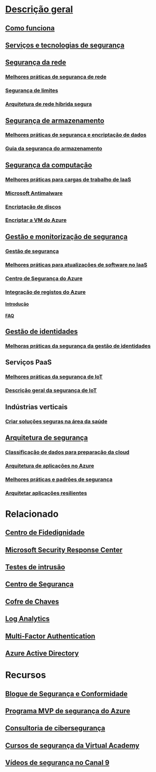 # [Descrição geral](security-get-started-overview.md)
## [Como funciona](azure-security-getting-started.md)
## [Serviços e tecnologias de segurança](azure-security-services-technologies.md)
## [Segurança da rede](security-network-overview.md)
### [Melhores práticas de segurança de rede](azure-security-network-security-best-practices.md)
### [Segurança de limites](../best-practices-network-security.md?toc=%2fazure%2fsecurity%2ftoc.json)
### [Arquitetura de rede híbrida segura](../guidance/guidance-iaas-ra-secure-vnet-hybrid.md?toc=%2fazure%2fsecurity%2ftoc.json)
## [Segurança de armazenamento](security-storage-overview.md)
### [Melhores práticas de segurança e encriptação de dados](azure-security-data-encryption-best-practices.md)
### [Guia da segurança do armazenamento](../storage/storage-security-guide.md?toc=%2fazure%2fsecurity%2ftoc.json)
## [Segurança da computação](security-virtual-machines-overview.md)
### [Melhores práticas para cargas de trabalho de IaaS](azure-security-iaas.md)
### [Microsoft Antimalware](azure-security-antimalware.md)
### [Encriptação de discos](azure-security-disk-encryption.md)
### [Encriptar a VM do Azure](../security-center/security-center-disk-encryption.md?toc=%2fazure%2fsecurity%2ftoc.json)
## [Gestão e monitorização de segurança](security-management-and-monitoring-overview.md)
### [Gestão de segurança](azure-security-management.md)
### [Melhores práticas para atualizações de software no IaaS](azure-security-best-practices-software-updates-iaas.md)
### [Centro de Segurança do Azure](../security-center/security-center-intro.md?toc=%2fazure%2fsecurity%2ftoc.json)
### [Integração de registos do Azure](security-azure-log-integration-overview.md)
#### [Introdução](security-azure-log-integration-get-started.md)
#### [FAQ](security-azure-log-integration-faq.md)
## [Gestão de identidades](security-identity-management-overview.md)
### [Melhoras práticas da segurança da gestão de identidades](azure-security-identity-management-best-practices.md)
## Serviços PaaS
### [Melhores práticas da segurança de IoT](azure-security-iot-best-practices.md)
### [Descrição geral da segurança de IoT](security-internet-of-things-overview.md)
## Indústrias verticais
### [Criar soluções seguras na área da saúde](security-health-care-solution.md)
## [Arquitetura de segurança](azure-security-architecture-overview.md)
### [Classificação de dados para preparação da cloud](azure-security-data-classification.md)
### [Arquitetura de aplicações no Azure](security-application-architecture-on-azure.md)
### [Melhores práticas e padrões de segurança](security-best-practices-and-patterns.md)
### [Arquitetar aplicações resilientes](../resiliency/resiliency-disaster-recovery-high-availability-azure-applications.md?toc=%2fazure%2fsecurity%2ftoc.json)

# Relacionado
## [Centro de Fidedignidade](security-microsoft-trust-center.md)
## [Microsoft Security Response Center](azure-security-response-center.md)
## [Testes de intrusão](azure-security-pen-testing.md)
## [Centro de Segurança](../security-center/security-center-intro.md?toc=%2fazure%2fsecurity-center%2ftoc.json)
## [Cofre de Chaves](../key-vault/key-vault-whatis.md)
## [Log Analytics](../log-analytics/log-analytics-overview.md)
## [Multi-Factor Authentication](../multi-factor-authentication/multi-factor-authentication.md)
## [Azure Active Directory](../active-directory/active-directory-whatis.md)

# Recursos
## [Blogue de Segurança e Conformidade](http://blogs.msdn.com/b/azuresecurity/)
## [Programa MVP de segurança do Azure](azure-security-mvp.md)
## [Consultoria de cibersegurança](azure-security-cyber-services.md)
## [Cursos de segurança da Virtual Academy](security-microsoft-virtual-academy.md)
## [Vídeos de segurança no Canal 9](security-channel-nine.md)


<!--HONumber=Jan17_HO3-->


